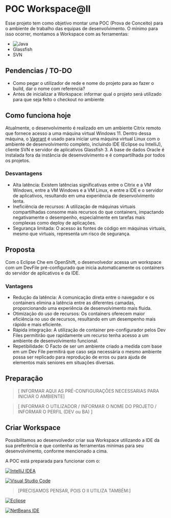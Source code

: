# POC Workspace@II
Esse projeto tem como objetivo montar uma POC (Prova de Conceito) para o ambiente de trabalho das equipas de desenvolvimento. O mínimo para isso ocorrer, montamos a Workspace com as ferramentas:
* ![Java](https://img.shields.io/badge/java-%23ED8B00.svg?style=for-the-badge&logo=openjdk&logoColor=white)
* Glassfish
* SVN

## Pendencias / TO-DO

* Como pegar o utilizador de rede e nome do projeto para ao fazer o build, dar o nome com referencia?
* Antes de inicializar a Workspace: informar qual o projeto será utilizado para que seja feito o checkout no ambiente


## Como funciona hoje
Atualmente, o desenvolvimento é realizado em um ambiente Citrix remoto que fornece acesso a uma máquina virtual Windows 11. Dentro dessa máquina, o [Vagrant](https://www.vagrantup.com/) é usado para iniciar uma máquina virtual Linux com o ambiente de desenvolvimento completo, incluindo IDE (Eclipse ou IntelliJ), cliente SVN e servidor de aplicativos Glassfish 3. A base de dados Oracle é instalada fora da instância de desenvolvimento e é compartilhada por todos os projetos.
### Desvantagens
* Alta latência: Existem latências significativas entre o Citrix e a VM Windows, entre a VM Windows e a VM Linux, e entre a IDE e o servidor de aplicativos, resultando em uma experiência de desenvolvimento lenta.
* Ineficiência de recursos: A utilização de máquinas virtuais compartilhadas consome mais recursos do que containers, impactando negativamente o desempenho, especialmente em tarefas mais complexas como deploy de aplicações.
* Segurança limitada: O acesso às fontes de código em máquinas virtuais, mesmo que virtuais, representa um risco de segurança.


## Proposta
Com o Eclipse Che em OpenShift, o desenvolvedor acessa um workspace com um DevFile pré-configurado que inicia automaticamente os containers do servidor de aplicativos e da IDE.
### Vantagens
* Redução da latência: A comunicação direta entre o navegador e os containers elimina a latência entre as diferentes camadas, proporcionando uma experiência de desenvolvimento mais fluida.
* Otimização do uso de recursos: Os containers oferecem maior eficiência no uso de recursos, resultando em um desempenho mais rápido e mais eficiente.
* Rápida integração: A utilização de container pre-configurador pelos Dev Files permitirão que rapidamente um recurso tenha acesso a um ambiente de desenvolvimento funcional.
* Repetibilidade: O Facto de ser um ambiente criado a medida com base em um Dev File permitirá que caso seja necessária o mesmo ambiente possa ser replicado para reprodução de erros ou para ajuda de elementos mais seniores em situações diversas.


## Preparação

> [ INFORMAR AQUI AS PRÉ-CONFIGURAÇÕES NECESSARIAS PARA INICIAR O AMBIENTE]

> [ INFORMAR O UTILIZADOR / INFORMAR O NOME DO PROJETO / INFORMAR O PERFIL (DEV ou BA) ]

<!-- Dentro do ficheiro ``devfile.yaml`` altere apenas no atributo VARIABLES os dados

* PROJECT_NAME: siglas do projeto
* UTILIZADOR: seu utilizador de rede
* PROFILE: Informe seu perfil (DEV / BA ) -->

## Criar Workspace
Possibilitamos ao desenvolvedor criar sua Workspace utilizando a IDE da sua preferência e que contenha as ferramentas mínimas para seu desenvolvimento, conforme mencionado a cima.

A POC está preparada para funcionar com o:

[![IntelliJ IDEA](https://img.shields.io/badge/IntelliJIDEA-356FCD.svg?style=for-the-badge&logo=intellij-idea&logoColor=white)](https://workspaces.openshift.com#https://github.com/thallesdc/poc-vdi-ii?che-editor=che-incubator/che-idea/latest)


[![Visual Studio Code](https://img.shields.io/badge/Visual%20Studio%20Code-356FCD.svg?style=for-the-badge&logo=visual-studio-code&logoColor=white)](https://workspaces.openshift.com#https://github.com/thallesdc/poc-vdi-ii?che-editor=che-incubator/che-code/latest)

> [PRECISAMOS PENSAR, POIS O II UTILIZA TAMBÉM:] <br/>

[![Eclipse](https://img.shields.io/badge/Eclipse-356FCD.svg?style=for-the-badge&logo=Eclipse&logoColor=white)](https://workspaces.openshift.com#https://github.com/thallesdc/poc-vdi-ii?che-editor=che-incubator/che-idea/latest)

[![NetBeans IDE](https://img.shields.io/badge/NetBeansIDE-356FCD.svg?style=for-the-badge&logo=apache-netbeans-ide&logoColor=white)](https://workspaces.openshift.com#https://github.com/thallesdc/poc-vdi-ii?che-editor=che-incubator/che-idea/latest)